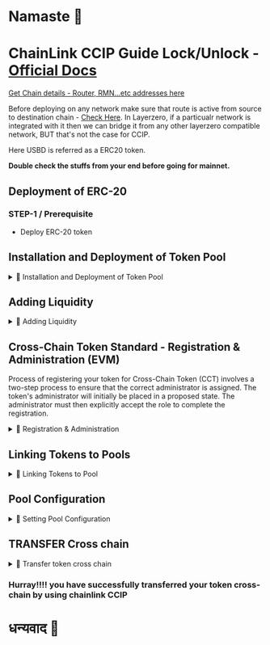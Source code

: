 # Namaste 🙏 
# ChainLink CCIP Guide Lock/Unlock - [Official Docs](https://docs.chain.link/ccip)
[Get Chain details - Router, RMN...etc addresses here](https://docs.chain.link/ccip/directory/testnet/chain/polygon-testnet-amoy)

Before deploying on any network make sure that route is active from source to destination chain - [Check Here](https://docs.chain.link/ccip/directory/mainnet). 
In Layerzero, if a particualr network is integrated with it then we can bridge it from any other layerzero compatible network, BUT that's not the case for CCIP.

Here USBD is referred  as a ERC20 token.

**Double check the stuffs from your end before going for mainnet.**

## Deployment of ERC-20 
### **STEP-1 / Prerequisite**

- Deploy ERC-20 token

## Installation and Deployment of Token Pool 
<details>
<summary> 🔽 Installation and Deployment of Token Pool </summary>

### **STEP-2**
Ccip installation - It might take a bit more than than usual
```
npm install @chainlink/contracts-ccip@1.6.0 --force
```

### **STEP-3**
Create a new contract - `ChainlinkCcip` that will be used to deploy pool. We can override function and add any new functionality depening on our needs.Not adding anything here inorder to avoid complexity.

Inherting contract `ChainlinkCcip` is `LockReleaseTokenPool`. 

Constructor args - 
 - **IERC20 token** - address of USBD
 - **uint8 localTokenDecimals** - decimal of token 
 - **address[] memory allowlist** - Initial list of authorized addresses
 - **address rmnProxy** - address of the RMN proxy contract
 - **bool acceptLiquidity** - whether the pool accepts external liquidity
 - **address router** - address of the router contract

Deploy it on EACH network. 
<details>
<summary> 🔽 Contract </summary>

```javascript 
//SPDX-License-identifier:MIT

pragma solidity ^0.8.0;
import {LockReleaseTokenPool} from "@chainlink/contracts-ccip/contracts/pools/LockReleaseTokenPool.sol";
import {IERC20} from "@chainlink/contracts/src/v0.8/vendor/openzeppelin-solidity/v4.8.3/contracts/token/ERC20/IERC20.sol";

contract ChainlinkCcip is LockReleaseTokenPool {
    constructor(
        IERC20 token,
        uint8 localTokenDecimals,
        address[] memory allowlist,
        address rmnProxy,
        bool acceptLiquidity,
        address router
    ) LockReleaseTokenPool(token, localTokenDecimals, allowlist, rmnProxy, acceptLiquidity, router) {}
}
```
</details>

</details>



## Adding Liquidity 
<details>
<summary> 🔽 Adding Liquidity </summary>

### **STEP-4**
Update the liquidity manager (rebalancer) address on BOTH the pool.

- Contract - **ChainlinkCcip**
- Function - **setRebalancer(address rebalancer)**
- Args - **address rebalancer** -> Allows the rebalancer to add liquidity to the pool
```javascript
function setRebalancer(address rebalancer) external onlyOwner;
```
[Polygon Txn - Set Rebalancer](https://amoy.polygonscan.com/tx/0x6528ab453c6fce7aeee51487d4310c279bfe7feddc3c4b57ef430c254d22d4f0)

<details>
<summary>Command to set balancer </summary>

```javascript
cast send <CONTRACT_ADDRESS> "setRebalancer(address)" <REBALANCER_ADDRESS> \
  --rpc-url <RPC_URL> \
  --private-key <PRIVATE_KEY>

```
</details>

### **STEP-5**
- Add liquidity to each pool. Only Allows the **rebalancer** to add **liquidity** to the pool
- Requires prior token approval
- Only callable by the authorized rebalancer
- Only works if the pool accepts liquidity
----------------------------------------
- Contract - **ChainlinkCcip**
- Function - **provideLiquidity**
- Parameter- **uint256 amount** - Amount to provide liquidity. 

```javascript 
function provideLiquidity(uint256 amount) external;
```
<details>
<summary> 🔽 Foundry Script to add liquidty </summary>

```javascript 
//SPDX-L:icense-Identifier:MIT
pragma solidity 0.8.24;
import {Script, console} from "lib/forge-std/src/Script.sol";
import {Adapter} from "../../contracts/core/Adapter.sol";
import {IERC20} from "@chainlink/contracts/src/v0.8/vendor/openzeppelin-solidity/v4.8.3/contracts/token/ERC20/IERC20.sol";

contract DeployCcip is Script {
    
    address ChainlinkCcip = 0x6E7d642328668Da5fa91C0a89d582F096384032c;
    uint256 amount = 1000e18;
      function run() external {
        Adapter adpt = Adapter(ChainlinkCcip); 
        vm.startBroadcast();
        adpt.provideLiquidity(amount);
        vm.stopBroadcast();
    }
}
```
</details>

</details>





## Cross-Chain Token Standard - Registration & Administration (EVM)

Process of registering your token for Cross-Chain Token (CCT) involves a two-step process to ensure that the correct administrator is assigned. The token's administrator will initially be placed in a proposed state. The administrator must then explicitly accept the role to complete the registration.

<details>
<summary> 🔽 Registration & Administration </summary>

### **STEP-6**
Registers the admin of the token using the `owner` method.
- The caller must be the admin returned by the `owner` method of our Debt Contract.
-------------------------------------------------------------
- Contract - `RegistryModuleOwnerCustom`
- Function - `registerAdminViaOwner`
- Parameter - **address token** - Address of USBD 

[Polygon Amoy Testnet Txn ](https://amoy.polygonscan.com/tx/0x3f6132a6aec1e34ed9069f396ed44d95fea42a802ca73ced43f4175de0d1c065)

Once the administrator has been proposed and is in a pending state, they must accept the role to complete the registration process. This step finalizes the assignment of the administrator.

Make sure to do it on **BOTH** chains.
<details>
<summary> 🔽 Foundry Script to Register Owner </summary>

```javascript 
//SPDX-L:icense-Identifier:MIT
pragma solidity 0.8.24;
import {Script, console} from "lib/forge-std/src/Script.sol";
import {RegistryModuleOwnerCustom} from
    "@chainlink/contracts-ccip/contracts/tokenAdminRegistry/RegistryModuleOwnerCustom.sol";
import {IERC20} from "@chainlink/contracts/src/v0.8/vendor/openzeppelin-solidity/v4.8.3/contracts/token/ERC20/IERC20.sol";

contract CcipRegisterOwner is Script {
    /**
     * polygon
     * RegistryModuleOwnerCustom polygon 0x84ad5890A63957C960e0F19b0448A038a574936B
     * polygon - USBD(ERC20) - 0xA11AC8479D4bb89A3Cb6Ee8050bcce99ee6CFE2b
     * 
     * ARBITRUM 
     * Register Moudle - 0xE625f0b8b0Ac86946035a7729Aba124c8A64cf69
     * USBD (ERC20)- 0x9a64371655872B16395342B0C7A27C16d9eaC78e
     * 
     */
    address usbd = 0x9a64371655872B16395342B0C7A27C16d9eaC78e;
    RegistryModuleOwnerCustom register = RegistryModuleOwnerCustom(0xE625f0b8b0Ac86946035a7729Aba124c8A64cf69);
      function run() external {
        vm.startBroadcast();
        register.registerAdminViaOwner(usbd);
        vm.stopBroadcast();
    }
}
```
</details>

### **STEP-7**
Accepts the administrator role for a token.

### Who can call this function? 
Can only be called by the pending administrator

- Contract - **TokenAdminRegistry**
- Function - **acceptAdminRole(address localToken)**
- Parameter -  **address localToken** - token to accept the administrator role for

Make sure to do it on **BOTH** chains.

[Polygon Amoy Testnet Accept Admin Txn](https://amoy.polygonscan.com/tx/0x1e152cc59136b987651f54168a9cb8be570500aed11b41c737f8a262ee815318)

<details>
<summary> 🔽 Foundry Script for Accepting Admin Role </summary>

```javascript 
//SPDX-L:icense-Identifier:MIT
pragma solidity 0.8.24;
import {Script, console} from "lib/forge-std/src/Script.sol";
import {TokenAdminRegistry} from "@chainlink/contracts-ccip/contracts/tokenAdminRegistry/TokenAdminRegistry.sol";
import {IERC20} from "@chainlink/contracts/src/v0.8/vendor/openzeppelin-solidity/v4.8.3/contracts/token/ERC20/IERC20.sol";

contract CcipAcceptAdmin is Script {

    /**
     * Polygon 
     *  Token Admin registery - 0x1e73f6842d7afDD78957ac143d1f315404Dd9e5B
     *  USBD - 0xA11AC8479D4bb89A3Cb6Ee8050bcce99ee6CFE2b
     *  
     * Arbitrum 
     * Token Admin registery - 0x8126bE56454B628a88C17849B9ED99dd5a11Bd2f
     * USBD - 0x9a64371655872B16395342B0C7A27C16d9eaC78e
     * 
     */
    
    address usbd = 0x9a64371655872B16395342B0C7A27C16d9eaC78e;
    TokenAdminRegistry claimRole = TokenAdminRegistry(0x8126bE56454B628a88C17849B9ED99dd5a11Bd2f);

    function run() external {
        vm.startBroadcast();
        claimRole.acceptAdminRole(usbd);
        vm.stopBroadcast();
    }
}

```
</details>
</details>

## Linking Tokens to Pools
<details>
<summary> 🔽 Linking Tokens to Pool  </summary>

### **STEP-8**

Sets the pool for a token. Setting the pool to address(0) effectively delists the token from CCIP. Setting the pool to any other address enables the token on CCIP.

- Contract - `TokenAdminRegistry`
- Function - ```
setPool(address localToken, address pool) external onlyTokenAdmin(localToken)```
- Parameters
   - **address localToken** - USBD address to set the pool for
   - **address pool**- The pool to set for the token 

Make sure to do it on **BOTH** chains.

[Polygon Txn - Set Pool](https://amoy.polygonscan.com/tx/0x59ac14fca418b819271b0ec672ce0912c8ad3d13c98c7ce0e58dd63228d68789) 

<details>
<summary> 🔽 Foundry Script for setting pool </summary>

```javascript 
//SPDX-L:icense-Identifier:MIT
pragma solidity 0.8.24;
import {Script, console} from "lib/forge-std/src/Script.sol";
import {TokenAdminRegistry} from "@chainlink/contracts-ccip/contracts/tokenAdminRegistry/TokenAdminRegistry.sol";
import {IERC20} from "@chainlink/contracts/src/v0.8/vendor/openzeppelin-solidity/v4.8.3/contracts/token/ERC20/IERC20.sol";

contract CcipSetPool is Script {
    /**
     * Polygon 
     *  Token Admin registery - 0x1e73f6842d7afDD78957ac143d1f315404Dd9e5B
     *  USBD - 0xA11AC8479D4bb89A3Cb6Ee8050bcce99ee6CFE2b
     * Polygon pool - 0x6E7d642328668Da5fa91C0a89d582F096384032c
     *  
     * Arbitrum 
     * Token Admin registery - 0x8126bE56454B628a88C17849B9ED99dd5a11Bd2f
     * USBD - 0x9a64371655872B16395342B0C7A27C16d9eaC78e
     * Pool - 0x7f8cE0C19c0b648de19Ae7831b3c6F9DA477ffBc
     */
    address usbd = 0x9a64371655872B16395342B0C7A27C16d9eaC78e;
    address pool = 0x7f8cE0C19c0b648de19Ae7831b3c6F9DA477ffBc;
    TokenAdminRegistry poolSet = TokenAdminRegistry(0x8126bE56454B628a88C17849B9ED99dd5a11Bd2f);

    function run() external {
        vm.startBroadcast();
        poolSet.setPool(usbd,pool);
        vm.stopBroadcast();
    }
}
```

</details>
</details>

## Pool Configuration

<details>
<summary> 🔽 Setting Pool Configuration </summary>

### **STEP-9**

Initialize the token pool configuration on **EACH** blockchain to enable cross-chain transfers,

- Contract - `ChainlinkCcip` - Pool Contract 
- Function - function **applyChainUpdates**(
    uint64[] calldata remoteChainSelectorsToRemove,
    ChainUpdate[] calldata chainsToAdd
  ) external virtual onlyOwner
- Parameter - 

    - **remoteChainSelectorsToRemove** -  A list of chain selectors to remove
    - **ChainUpdate[] calldata chainsToAdd** - A list of chains and their new permission status & rate limits
          
        **ChainUpdate Struct Breakdown**
         - **uint64 remoteChainSelector** - Remote chain selector
         - **bytes[] remotePoolAddresses** - Address of the remote pool, ABI encoded in the case of a remote EVM chain
         - **bytes remoteTokenAddress** - Address of the remote token, ABI encoded in the case of a remote EVM chain.
         - **RateLimiter.Config outboundRateLimiterConfig** - Outbound rate limited config, meaning the rate limits for all of the onRamps for the given chain
         - **RateLimiter.Config inboundRateLimiterConfig** -  Inbound rate limited config, meaning the rate limits for all of the offRamps for the given chain
        ```javascript 
        struct ChainUpdate {
       uint64 remoteChainSelector;  
       bytes[] remotePoolAddresses; 
       bytes remoteTokenAddress; 
      RateLimiter.Config outboundRateLimiterConfig;  
      RateLimiter.Config inboundRateLimiterConfig; 
      }
  ```

[Polygon Testnet Txn ApplyChainUpdates](https://amoy.polygonscan.com/tx/0x10455d3184d146ecb5c5b9e8b82431e9dacbdae9909770f669bd78eca85123b2)

**Please look at this configuration again i have just used the default one for `RateLimiter.Config outboundRateLimiterConfig` and `RateLimiter.Config inboundRateLimiterConfig`** 
![alt text](image.png)

<details>
<summary> 🔽 Foundry Script to set remote chains </summary>

```javascript 

//SPDX-L:icense-Identifier:MIT
pragma solidity 0.8.24;
import {Script, console} from "lib/forge-std/src/Script.sol";
import {TokenPool} from "@chainlink/contracts-ccip/contracts/pools/TokenPool.sol";
import {IERC20} from "@chainlink/contracts/src/v0.8/vendor/openzeppelin-solidity/v4.8.3/contracts/token/ERC20/IERC20.sol";
import {RateLimiter} from "@chainlink/contracts-ccip/contracts/libraries/RateLimiter.sol";

contract CcipApplyChainUpdates is Script {
    /**
     * Polygon
     *  Token Admin registery - 0x1e73f6842d7afDD78957ac143d1f315404Dd9e5B
     *  USBD - 0xA11AC8479D4bb89A3Cb6Ee8050bcce99ee6CFE2b
     * Polygon pool - 0x6E7d642328668Da5fa91C0a89d582F096384032c
     *
     * Arbitrum
     * Token Admin registery - 0x8126bE56454B628a88C17849B9ED99dd5a11Bd2f
     * USBD - 0x9a64371655872B16395342B0C7A27C16d9eaC78e
     * Pool - 0x7f8cE0C19c0b648de19Ae7831b3c6F9DA477ffBc
     */

    address poolAddress = 0x7f8cE0C19c0b648de19Ae7831b3c6F9DA477ffBc;
    address remotePoolAddress = 0x6E7d642328668Da5fa91C0a89d582F096384032c;
    address remoteTokenAddress = 0xA11AC8479D4bb89A3Cb6Ee8050bcce99ee6CFE2b;

    function run() external {
        address[] memory remotePoolAddresses = new address[](1);
        remotePoolAddresses[0] = remotePoolAddress;
        /**
         * Arbitrum 3478487238524512106
         * Polygon 16281711391670634445
         */
        uint64 remoteChainSelector = 16281711391670634445;
        require(poolAddress != address(0), "Invalid pool address");
        require(remotePoolAddress != address(0), "Invalid remote pool address");
        require(remoteTokenAddress != address(0), "Invalid remote token address");
        require(remoteChainSelector != 0, "chainSelector is not defined for the remote chain");

        vm.startBroadcast();

        TokenPool poolContract = TokenPool(poolAddress);
        TokenPool.ChainUpdate[] memory chainUpdates = new TokenPool.ChainUpdate[](1);

        // Encode remote pool addresses
        bytes[] memory remotePoolAddressesEncoded = new bytes[](remotePoolAddresses.length);
        for (uint256 i = 0; i < remotePoolAddresses.length; i++) {
            remotePoolAddressesEncoded[i] = abi.encode(remotePoolAddresses[i]);
        }

        chainUpdates[0] = TokenPool.ChainUpdate({
            remoteChainSelector: remoteChainSelector, // Chain selector of the remote chain
            remotePoolAddresses: remotePoolAddressesEncoded, // Array of encoded addresses of the remote pools
            remoteTokenAddress: abi.encode(remoteTokenAddress), // Encoded address of the remote token
            outboundRateLimiterConfig: RateLimiter.Config({
                isEnabled: false, // Set to true to enable outbound rate limiting
                capacity: 0, // Max tokens allowed in the outbound rate limiter
                rate: 0 // Refill rate per second for the outbound rate limiter
            }),
            inboundRateLimiterConfig: RateLimiter.Config({
                isEnabled: false, // Set to true to enable inbound rate limiting
                capacity: 0, // Max tokens allowed in the inbound rate limiter
                rate: 0 // Refill rate per second for the inbound rate limiter
            })
        });

        // Create an empty array for chainSelectorRemovals
        uint64[] memory chainSelectorRemovals = new uint64[](0);

        // Apply the chain updates to configure the pool
        poolContract.applyChainUpdates(chainSelectorRemovals, chainUpdates);

        vm.stopBroadcast();
    }
}
```
</details>
</details>


## TRANSFER Cross chain
<details>
<summary> 🔽 Transfer token cross chain </summary>


### STEP - 10 
User will be calling `ccipSend` function on Router contract with required paramter in order to initate transfer. 

- Contract - Router
- Function - **ccipSend**(
    uint64 destinationChainSelector,
    Client.EVM2AnyMessage calldata message
  )
- Parameters 
  - **uint64 destinationChainSelector** - The destination chain ID
  - **Client.EVM2AnyMessage calldata message**
      - **bytes receiver** - abi.encode(receiver address) for dest EVM chains
      - **bytes data** - bytes data 
      - **EVMTokenAmount[] tokenAmounts** - It is a struct contains token address and amount 
      - **address feeToken** - address(0) - for native token 
      - **bytes extraArgs** -  

      **If msg.value is larger than the required fee (from getFee) we accept. The overpayment with no refund.**

[Cross chain Transfer of Token From Polygon to Arbitrum](https://ccip.chain.link/tx/0xae9153512215b4074b1e72ceb4eeee1eeccb7fddb3c977d7f83536add23d20ba#/side-drawer/msg/0x833f6901cd608c3627218af5acd219698a4eddf4b94769bbdd0438b16f7a212f)
```javascript
struct EVM2AnyMessage {
    bytes receiver; 
    bytes data;
    EVMTokenAmount[] tokenAmounts;
    address feeToken;
    bytes extraArgs;
  }
```
<details>
<summary> 🔽 Foundry Script for transferring token cross chain </summary>

```javascript 
//SPDX-L:icense-Identifier:MIT
pragma solidity 0.8.24;
import {Script, console} from "lib/forge-std/src/Script.sol";
import {TokenAdminRegistry} from "@chainlink/contracts-ccip/contracts/tokenAdminRegistry/TokenAdminRegistry.sol";
import {IERC20} from "@chainlink/contracts/src/v0.8/vendor/openzeppelin-solidity/v4.8.3/contracts/token/ERC20/IERC20.sol";
import {IRouterClient} from "@chainlink/contracts-ccip/contracts/interfaces/IRouterClient.sol";
import {Client} from "@chainlink/contracts-ccip/contracts/libraries/Client.sol";

contract CcipTransferToken is Script {
    /**
     * Polygon
     *  Token Admin registery - 0x1e73f6842d7afDD78957ac143d1f315404Dd9e5B
     *  USBD - 0xA11AC8479D4bb89A3Cb6Ee8050bcce99ee6CFE2b
     * Router - 0x9C32fCB86BF0f4a1A8921a9Fe46de3198bb884B2
     * Chain selector - 16281711391670634445
     * Chain id - 80002
     *
     *
     * Arbitrum
     * Token Admin registery - 0x8126bE56454B628a88C17849B9ED99dd5a11Bd2f
     * USBD - 0x9a64371655872B16395342B0C7A27C16d9eaC78e
     * Chain selector - 3478487238524512106
     * Router - 0x2a9C5afB0d0e4BAb2BCdaE109EC4b0c4Be15a165
     * chain id - 421614
     */

    address router = 0x2a9C5afB0d0e4BAb2BCdaE109EC4b0c4Be15a165;
    uint64 destinationChainSelector = 16281711391670634445;
    address tokenAddress = 0x9a64371655872B16395342B0C7A27C16d9eaC78e;
    uint256 amount = 10e18;
    uint256 destinationChainId = 80002;
    address feeTokenAddress = address(0); // pay  fee in native token

    function run() external {
        vm.startBroadcast();
        IRouterClient routerContract = IRouterClient(router);

        // Check if the destination chain is supported by the router
        require(tokenAddress != address(0), "Invalid token address");
        require(amount > 0, "Invalid amount to transfer");
        require(routerContract.isChainSupported(destinationChainSelector), "Destination chain not supported");

       // ================================================================
       // │                   Prepare the CCIP message                    │
       // ================================================================
    
        Client.EVM2AnyMessage memory message = Client.EVM2AnyMessage({
            receiver: abi.encode(msg.sender), // Receiver address on the destination chain
            data: abi.encode(), // No additional data
            tokenAmounts: new Client.EVMTokenAmount[](1), // Array of tokens to transfer
            feeToken: feeTokenAddress, // Fee token (native or LINK)
            extraArgs: abi.encodePacked(
                bytes4(keccak256("CCIP EVMExtraArgsV1")), // Extra arguments for CCIP (versioned)
                abi.encode(uint256(0)) // Placeholder for future use
            )
        });

    // ================================================================
    // │                Set the token and amount to transfer           │
    // ================================================================
 
        message.tokenAmounts[0] = Client.EVMTokenAmount({token: tokenAddress, amount: amount});

       // ================================================================
       // │ Approve the router to transfer tokens on behalf of the sender │
       // ================================================================       

        IERC20(tokenAddress).approve(router, amount);

       // ================================================================
       // │        Estimate the fees required for the transfer           │
       // ================================================================

        uint256 fees = routerContract.getFee(destinationChainSelector, message);

       // ================================================================
       // │                              SEND                             │
       // ================================================================
        bytes32 messageId = routerContract.ccipSend{value: fees}(destinationChainSelector, message);

        // Log the Message ID
        console.log("Message ID:");
        console.logBytes32(messageId);
        vm.stopBroadcast();
    }
}
```

</details>
</details>

### Hurray!!!! you have successfully transferred your token cross-chain by using chainlink CCIP
# धन्यवाद 🙏 